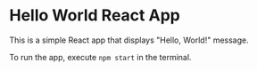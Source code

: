 # Hello World React App

This is a simple React app that displays "Hello, World!" message.

To run the app, execute `npm start` in the terminal.